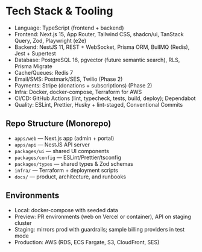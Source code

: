 # Tech Stack & Tooling

- Language: TypeScript (frontend + backend)
- Frontend: Next.js 15, App Router, Tailwind CSS, shadcn/ui, TanStack Query, Zod, Playwright (e2e)
- Backend: NestJS 11, REST + WebSocket, Prisma ORM, BullMQ (Redis), Jest + Supertest
- Database: PostgreSQL 16, pgvector (future semantic search), RLS, Prisma Migrate
- Cache/Queues: Redis 7
- Email/SMS: Postmark/SES, Twilio (Phase 2)
- Payments: Stripe (donations + subscriptions) (Phase 2)
- Infra: Docker, docker-compose, Terraform for AWS
- CI/CD: GitHub Actions (lint, typecheck, tests, build, deploy); Dependabot
- Quality: ESLint, Prettier, Husky + lint-staged, Conventional Commits

## Repo Structure (Monorepo)
- `apps/web` — Next.js app (admin + portal)
- `apps/api` — NestJS API server
- `packages/ui` — shared UI components
- `packages/config` — ESLint/Prettier/tsconfig
- `packages/types` — shared types & Zod schemas
- `infra/` — Terraform + deployment scripts
- `docs/` — product, architecture, and runbooks

## Environments
- Local: docker-compose with seeded data
- Preview: PR environments (web on Vercel or container), API on staging cluster
- Staging: mirrors prod with guardrails; sample billing providers in test mode
- Production: AWS (RDS, ECS Fargate, S3, CloudFront, SES)
